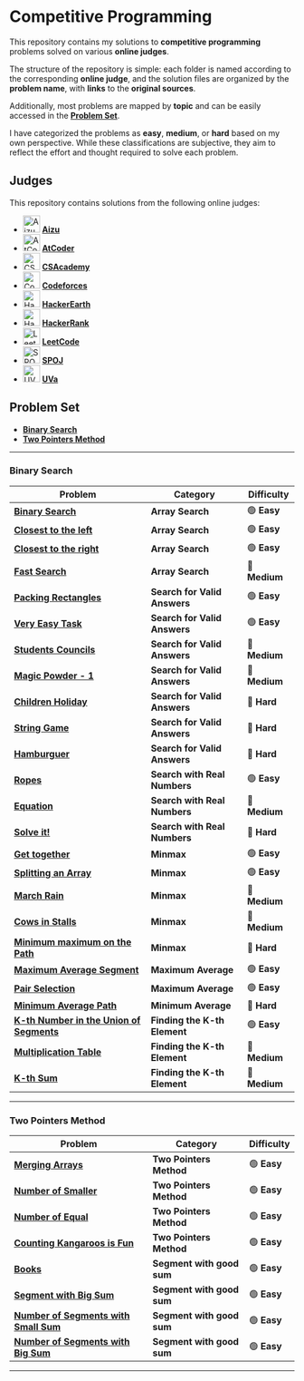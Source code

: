# Competitive Programming

This repository contains my solutions to **competitive programming** problems solved on various **online judges**.

The structure of the repository is simple: each folder is named according to the corresponding **online judge**, and the solution files are organized by the **problem name**, with **links** to the **original sources**.

Additionally, most problems are mapped by **topic** and can be easily accessed in the [**Problem Set**](#Problem-Set).

I have categorized the problems as **easy**, **medium**, or **hard** based on my own perspective. While these classifications are subjective, they aim to reflect the effort and thought required to solve each problem.

## Judges

This repository contains solutions from the following online judges:

- <img src="https://vjudge.net/static/bundle/72c318000fd40d15a16e.ico" alt="Aizu" width="30" height="30"> [**Aizu**](https://judge.u-aizu.ac.jp/onlinejudge/index.jsp)
- <img src="https://vjudge.net/static/bundle/9f5a56961e774027bdcf.png" alt="AtCoder" width="30" height="30"> [**AtCoder**](https://atcoder.jp/)
- <img src="https://vjudge.net/static/bundle/676cdd3d3793718b3d2c.png" alt="CSAcademy" width="30" height="30"> [**CSAcademy**](https://csacademy.com/)
- <img src="https://vjudge.net/static/bundle/9e471d950278bb99d90b.png" alt="Codeforces" width="30" height="30"> [**Codeforces**](https://codeforces.com/)
- <img src="https://upload.wikimedia.org/wikipedia/commons/thumb/e/e8/HackerEarth_logo.png/800px-HackerEarth_logo.png" alt="HackerEarth" width="30" height="30"> [**HackerEarth**](https://www.hackerearth.com/challenges/)
- <img src="https://vjudge.net/static/bundle/827e9a41ed1deb5922b5.png" alt="HackerRank" width="30" height="30"> [**HackerRank**](https://www.hackerrank.com/dashboard)
- <img src="https://cdn.iconscout.com/icon/free/png-256/free-leetcode-logo-icon-download-in-svg-png-gif-file-formats--technology-social-media-vol-4-pack-logos-icons-2944960.png" alt="LeetCode" width="30" height="30"> [**LeetCode**](https://leetcode.com/problemset/)
- <img src="https://vjudge.net/static/bundle/7ca10a33e9e8213fa737.png" alt="SPOJ" width="30" height="30"> [**SPOJ**](https://www.spoj.com/)
- <img src="https://vjudge.net/static/bundle/4b67f78de220633fd18a.ico" alt="UVa" width="30" height="30"> [**UVa**](https://uva.onlinejudge.org/)

## Problem Set

- [**Binary Search**](#Binary-Search)
- [**Two Pointers Method**](#Two-Pointers-Method)


---

### Binary Search

| **Problem** | **Category** | **Difficulty** |
|-------------|--------------|----------------|
| [**Binary Search**](https://codeforces.com/edu/course/2/lesson/6/1/practice/contest/283911/problem/A) | **Array Search** | 🟢 **Easy** |
| [**Closest to the left**](https://codeforces.com/edu/course/2/lesson/6/1/practice/contest/283911/problem/B) | **Array Search** | 🟢 **Easy** |
| [**Closest to the right**](https://codeforces.com/edu/course/2/lesson/6/1/practice/contest/283911/problem/C) | **Array Search** | 🟢 **Easy** |
| [**Fast Search**](https://codeforces.com/edu/course/2/lesson/6/1/practice/contest/283911/problem/D) | **Array Search** | 🔵 **Medium** |
| [**Packing Rectangles**](https://codeforces.com/edu/course/2/lesson/6/2/practice/contest/283932/problem/A) | **Search for Valid Answers** | 🟢 **Easy** |
| [**Very Easy Task**](https://codeforces.com/edu/course/2/lesson/6/2/practice/contest/283932/problem/C) | **Search for Valid Answers** | 🟢 **Easy** |
| [**Students Councils**](https://codeforces.com/edu/course/2/lesson/6/2/practice/contest/283932/problem/G) | **Search for Valid Answers** | 🔵 **Medium** |
| [**Magic Powder - 1**](https://codeforces.com/problemset/problem/670/D1) | **Search for Valid Answers** | 🔵 **Medium** |
| [**Children Holiday**](https://codeforces.com/edu/course/2/lesson/6/2/practice/contest/283932/problem/D) | **Search for Valid Answers** | 🔴 **Hard** |
| [**String Game**](https://codeforces.com/problemset/problem/778/A) | **Search for Valid Answers** | 🔴 **Hard** |
| [**Hamburguer**](https://codeforces.com/edu/course/2/lesson/6/2/practice/contest/283932/problem/H) | **Search for Valid Answers** | 🔴 **Hard** |
| [**Ropes**](https://codeforces.com/edu/course/2/lesson/6/2/practice/contest/283932/problem/B) | **Search with Real Numbers** | 🟢 **Easy** |
| [**Equation**](https://codeforces.com/edu/course/2/lesson/6/2/practice/contest/283932/problem/E) | **Search with Real Numbers** | 🔵 **Medium** |
| [**Solve it!**](https://vjudge.net/problem/UVA-10341) | **Search with Real Numbers** | 🔴 **Hard** |
| [**Get together**](https://codeforces.com/edu/course/2/lesson/6/3/practice/contest/285083/problem/A) | **Minmax** | 🟢 **Easy** |
| [**Splitting an Array**](https://codeforces.com/edu/course/2/lesson/6/3/practice/contest/285083/problem/B) | **Minmax** | 🟢 **Easy** |
| [**March Rain**](https://codeforces.com/gym/101028/problem/I) | **Minmax** | 🔵 **Medium** |
| [**Cows in Stalls**](https://codeforces.com/edu/course/2/lesson/6/3/practice/contest/285083/problem/C) | **Minmax** | 🔵 **Medium** |
| [**Minimum maximum on the Path**](https://codeforces.com/edu/course/2/lesson/6/3/practice/contest/285083/problem/D) | **Minmax** | 🔴 **Hard** |
| [**Maximum Average Segment**](https://codeforces.com/edu/course/2/lesson/6/4/practice/contest/285069/problem/A) | **Maximum Average** | 🟢 **Easy** |
| [**Pair Selection**](https://codeforces.com/edu/course/2/lesson/6/4/practice/contest/285069/problem/C) | **Maximum Average** | 🟢 **Easy** |
| [**Minimum Average Path**](https://codeforces.com/edu/course/2/lesson/6/4/practice/contest/285069/problem/B) | **Minimum Average** | 🔴 **Hard** |
| [**K-th Number in the Union of Segments**](https://codeforces.com/edu/course/2/lesson/6/5/practice/contest/285084/problem/A) | **Finding the K-th Element** | 🟢 **Easy** |
| [**Multiplication Table**](https://codeforces.com/edu/course/2/lesson/6/5/practice/contest/285084/problem/B) | **Finding the K-th Element** | 🔵 **Medium** |
| [**K-th Sum**](https://codeforces.com/edu/course/2/lesson/6/5/practice/contest/285084/problem/C) | **Finding the K-th Element** | 🔵 **Medium** |



---

### Two Pointers Method

| **Problem** | **Category** | **Difficulty** |
|-------------|--------------|----------------|
| [**Merging Arrays**](https://codeforces.com/edu/course/2/lesson/9/1/practice/contest/307092/problem/A) | **Two Pointers Method** | 🟢 **Easy** |
| [**Number of Smaller**](https://codeforces.com/edu/course/2/lesson/9/1/practice/contest/307092/problem/B) | **Two Pointers Method** | 🟢 **Easy** |
| [**Number of Equal**](https://codeforces.com/edu/course/2/lesson/9/1/practice/contest/307092/problem/C) | **Two Pointers Method** | 🟢 **Easy** |
| [**Counting Kangaroos is Fun**](https://codeforces.com/problemset/problem/372/A) | **Two Pointers Method** | 🟢 **Easy** |
| [**Books**](https://codeforces.com/problemset/problem/279/B) | **Segment with good sum** | 🟢 **Easy** |
| [**Segment with Big Sum**](https://codeforces.com/edu/course/2/lesson/9/2/practice/contest/307093/problem/B) | **Segment with good sum** | 🟢 **Easy** |
| [**Number of Segments with Small Sum**](https://codeforces.com/edu/course/2/lesson/9/2/practice/contest/307093/problem/C) | **Segment with good sum** | 🟢 **Easy** |
| [**Number of Segments with Big Sum**](https://codeforces.com/edu/course/2/lesson/9/2/practice/contest/307093/problem/D) | **Segment with good sum** | 🟢 **Easy** |

---
